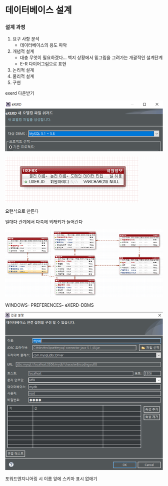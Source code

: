 # 데이터베이스 설계

### 설계 과정

1. 요구 사항 분석
   - 데이터베이스의 용도 파악
2. 개념적 설계
   - 대충 무엇이 필요하겠다... 백지 상황에서 밑그림을 그려가는 개괄적인 설계단계
   - E-R 다이어그림으로 표현
3. 논리적 설계
4. 물리적 설계
5. 구현



exerd 다운받기

![image-20200123104016376](database07데이터베이스설계.assets/image-20200123104016376.png)

![image-20200123105043834](database07데이터베이스설계.assets/image-20200123105043834.png)

요런식으로 만든다



일대다 관계에서 다쪽에 외래키가 들어간다



![image-20200123134136238](database07데이터베이스설계.assets/image-20200123134136238.png)

WINDOWS- PREFERENCES- eXERD-DBMS

![image-20200123141811921](database07데이터베이스설계.assets/image-20200123141811921.png)



포워드엔지니어링 시 이름 앞에 스키마 표시 없애기

